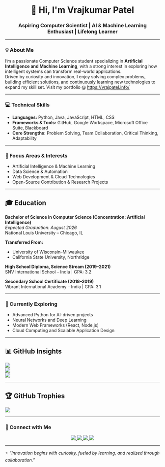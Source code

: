 <!-- Profile README for vrajkumarpatel -->
<h1 align="center">👋 Hi, I'm Vrajkumar Patel</h1>
<h3 align="center">Aspiring Computer Scientist | AI & Machine Learning Enthusiast | Lifelong Learner</h3>

---

### 💡 About Me
I’m a passionate Computer Science student specializing in **Artificial Intelligence and Machine Learning**, with a strong interest in exploring how intelligent systems can transform real-world applications.  
Driven by curiosity and innovation, I enjoy solving complex problems, building efficient solutions, and continuously learning new technologies to expand my skill set. Visit my portfolio @ https://vrajpatel.info/

---

### 💻 Technical Skills

- **Languages:** Python, Java, JavaScript, HTML, CSS  
- **Frameworks & Tools:** GitHub, Google Workspace, Microsoft Office Suite, Blackboard  
- **Core Strengths:** Problem Solving, Team Collaboration, Critical Thinking, Adaptability  

---

### 🧠 Focus Areas & Interests
- Artificial Intelligence & Machine Learning  
- Data Science & Automation  
- Web Development & Cloud Technologies  
- Open-Source Contribution & Research Projects  

---

## 🎓 Education

**Bachelor of Science in Computer Science (Concentration: Artificial Intelligence)**  
*Expected Graduation: August 2026*  
National Louis University – Chicago, IL  

**Transferred From:**  
- University of Wisconsin–Milwaukee  
- California State University, Northridge  

**High School Diploma, Science Stream (2019–2021)**  
SNV International School – India | GPA: 3.2  

**Secondary School Certificate (2018–2019)**  
Vibrant International Academy – India | GPA: 3.1  

---

### 🌱 Currently Exploring
- Advanced Python for AI-driven projects  
- Neural Networks and Deep Learning  
- Modern Web Frameworks (React, Node.js)  
- Cloud Computing and Scalable Application Design  

---

## 📊 GitHub Insights

![](https://github-readme-stats.vercel.app/api?username=vrajkumarpatel&theme=tokyonight&hide_border=false&include_all_commits=true&count_private=true)<br/>
![](https://nirzak-streak-stats.vercel.app/?user=vrajkumarpatel&theme=tokyonight&hide_border=false)<br/>
![](https://github-readme-stats.vercel.app/api/top-langs/?username=vrajkumarpatel&theme=tokyonight&hide_border=false&include_all_commits=true&count_private=true&layout=compact)

---

## 🏆 GitHub Trophies
![](https://github-profile-trophy.vercel.app/?username=vrajkumarpatel&theme=onedark&no-frame=true&no-bg=true&margin-w=4)

---

### 🤝 Connect with Me

<p align="center">
  <a href="https://github.com/vrajkumarpatel" target="_blank">
    <img src="https://img.shields.io/badge/GitHub-181717?style=for-the-badge&logo=github&logoColor=white"/>
  </a>
  <a href="(https://www.linkedin.com/in/vrajkumar-patel-87200017b/)" target="_blank">
    <img src="https://img.shields.io/badge/LinkedIn-0A66C2?style=for-the-badge&logo=linkedin&logoColor=white"/>
  </a>
  <a href="https://www.instagram.com/" target="_blank">
    <img src="https://img.shields.io/badge/Instagram-E4405F?style=for-the-badge&logo=instagram&logoColor=white"/>
  </a>
  <a href="https://twitter.com/" target="_blank">
    <img src="https://img.shields.io/badge/Twitter-1DA1F2?style=for-the-badge&logo=x&logoColor=white"/>
  </a>
</p>

---

⭐ *“Innovation begins with curiosity, fueled by learning, and realized through collaboration.”*
